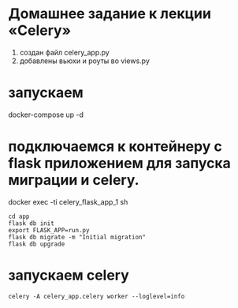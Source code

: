 # Домашнее задание к лекции «Celery»

1. создан файл celery_app.py 
2. добавлены вьюхи и роуты во views.py 

# запускаем
docker-compose up -d

# подключаемся к контейнеру с flask приложением для запуска миграции и celery.
docker exec -ti celery_flask_app_1 sh

    cd app
    flask db init
    export FLASK_APP=run.py
    flask db migrate -m "Initial migration"
    flask db upgrade

# запускаем celery
    celery -A celery_app.celery worker --loglevel=info